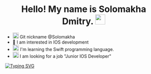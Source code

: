 <h1 align="center">Hello! My name is Solomakha Dmitry.</a> 
<img src="https://github.com/blackcater/blackcater/raw/main/images/Hi.gif" height="32" width ="32"/></h1>

- <img src="https://user-images.githubusercontent.com/32102474/212399659-f007dd2e-4a5d-4db7-81dd-14a7e23bcbb3.png" width="19" height="19"> Git nickname @Solomakha
- 👀 I am interested in IOS development
- <img src="https://user-images.githubusercontent.com/32102474/187675055-c0ad2e83-2230-4038-805b-5217c0ecde67.png" width="20" height="20"> I'm learning the Swift programming language.
- <img src="https://user-images.githubusercontent.com/32102474/187673004-ab912635-209e-4c70-a423-db571064b293.png" width="19" height="19"> I am looking for a job "Junior IOS Developer"


[![Typing SVG](https://readme-typing-svg.herokuapp.com?color=%2336BCF7&lines=Ready+to+perform+the+test+task )](https://git.io/typing-svg)

<!---
Solomakha/Solomakha is a ✨ special ✨ repository because its `README.md` (this file) appears on your GitHub profile.
You can click the Preview link to take a look at your changes.
--->
